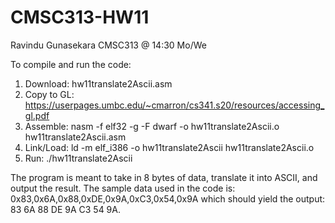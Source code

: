 # CMSC313-HW11

Ravindu Gunasekara
CMSC313 @ 14:30 Mo/We

To compile and run the code:
1. Download: hw11translate2Ascii.asm
2. Copy to GL: https://userpages.umbc.edu/~cmarron/cs341.s20/resources/accessing_gl.pdf
3. Assemble: nasm -f elf32 -g -F dwarf -o hw11translate2Ascii.o hw11translate2Ascii.asm
4. Link/Load: ld -m elf_i386 -o hw11translate2Ascii hw11translate2Ascii.o
5. Run: ./hw11translate2Ascii

The program is meant to take in 8 bytes of data, translate it into ASCII, and output the result.
The sample data used in the code is: 0x83,0x6A,0x88,0xDE,0x9A,0xC3,0x54,0x9A
which should yield the output: 83 6A 88 DE 9A C3 54 9A.
